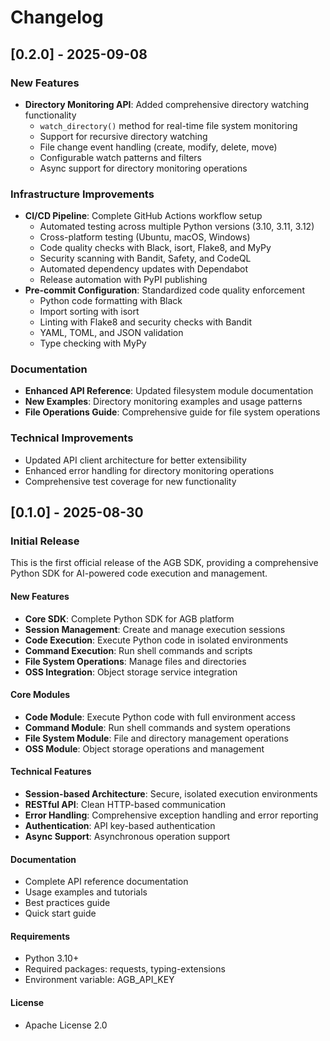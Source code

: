 # Changelog

## [0.2.0] - 2025-09-08

### New Features
- **Directory Monitoring API**: Added comprehensive directory watching functionality
  - `watch_directory()` method for real-time file system monitoring
  - Support for recursive directory watching
  - File change event handling (create, modify, delete, move)
  - Configurable watch patterns and filters
  - Async support for directory monitoring operations

### Infrastructure Improvements
- **CI/CD Pipeline**: Complete GitHub Actions workflow setup
  - Automated testing across multiple Python versions (3.10, 3.11, 3.12)
  - Cross-platform testing (Ubuntu, macOS, Windows)
  - Code quality checks with Black, isort, Flake8, and MyPy
  - Security scanning with Bandit, Safety, and CodeQL
  - Automated dependency updates with Dependabot
  - Release automation with PyPI publishing
- **Pre-commit Configuration**: Standardized code quality enforcement
  - Python code formatting with Black
  - Import sorting with isort
  - Linting with Flake8 and security checks with Bandit
  - YAML, TOML, and JSON validation
  - Type checking with MyPy

### Documentation
- **Enhanced API Reference**: Updated filesystem module documentation
- **New Examples**: Directory monitoring examples and usage patterns
- **File Operations Guide**: Comprehensive guide for file system operations

### Technical Improvements
- Updated API client architecture for better extensibility
- Enhanced error handling for directory monitoring operations
- Comprehensive test coverage for new functionality

## [0.1.0] - 2025-08-30

### Initial Release

This is the first official release of the AGB SDK, providing a comprehensive Python SDK for AI-powered code execution and management.

#### New Features
- **Core SDK**: Complete Python SDK for AGB platform
- **Session Management**: Create and manage execution sessions
- **Code Execution**: Execute Python code in isolated environments
- **Command Execution**: Run shell commands and scripts
- **File System Operations**: Manage files and directories
- **OSS Integration**: Object storage service integration

#### Core Modules
- **Code Module**: Execute Python code with full environment access
- **Command Module**: Run shell commands and system operations
- **File System Module**: File and directory management operations
- **OSS Module**: Object storage operations and management

#### Technical Features
- **Session-based Architecture**: Secure, isolated execution environments
- **RESTful API**: Clean HTTP-based communication
- **Error Handling**: Comprehensive exception handling and error reporting
- **Authentication**: API key-based authentication
- **Async Support**: Asynchronous operation support

#### Documentation
- Complete API reference documentation
- Usage examples and tutorials
- Best practices guide
- Quick start guide

#### Requirements
- Python 3.10+
- Required packages: requests, typing-extensions
- Environment variable: AGB_API_KEY

#### License
- Apache License 2.0